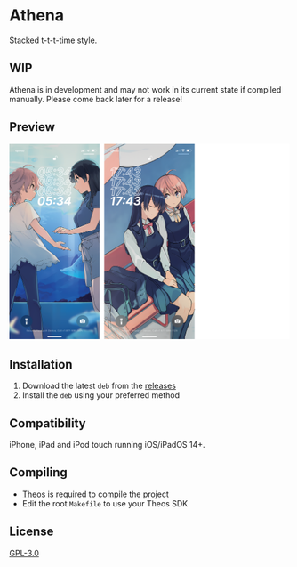 # Athena
Stacked t-t-t-time style.

## WIP
Athena is in development and may not work in its current state if compiled manually.
Please come back later for a release!

## Preview
<img src="Preview.png" alt="Preview" />

## Installation
1. Download the latest `deb` from the [releases](https://github.com/AlexandraAurora/Athena/releases)
2. Install the `deb` using your preferred method

## Compatibility
iPhone, iPad and iPod touch running iOS/iPadOS 14+.

## Compiling
  - [Theos](https://theos.dev/) is required to compile the project
  - Edit the root `Makefile` to use your Theos SDK

## License
[GPL-3.0](https://github.com/AlexandraAurora/Athena/blob/main/COPYING)
